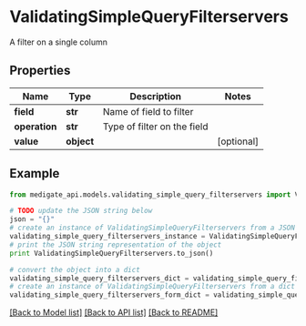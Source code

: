 # ValidatingSimpleQueryFilterservers

A filter on a single column

## Properties
Name | Type | Description | Notes
------------ | ------------- | ------------- | -------------
**field** | **str** | Name of field to filter | 
**operation** | **str** | Type of filter on the field | 
**value** | **object** |  | [optional] 

## Example

```python
from medigate_api.models.validating_simple_query_filterservers import ValidatingSimpleQueryFilterservers

# TODO update the JSON string below
json = "{}"
# create an instance of ValidatingSimpleQueryFilterservers from a JSON string
validating_simple_query_filterservers_instance = ValidatingSimpleQueryFilterservers.from_json(json)
# print the JSON string representation of the object
print ValidatingSimpleQueryFilterservers.to_json()

# convert the object into a dict
validating_simple_query_filterservers_dict = validating_simple_query_filterservers_instance.to_dict()
# create an instance of ValidatingSimpleQueryFilterservers from a dict
validating_simple_query_filterservers_form_dict = validating_simple_query_filterservers.from_dict(validating_simple_query_filterservers_dict)
```
[[Back to Model list]](../README.md#documentation-for-models) [[Back to API list]](../README.md#documentation-for-api-endpoints) [[Back to README]](../README.md)


